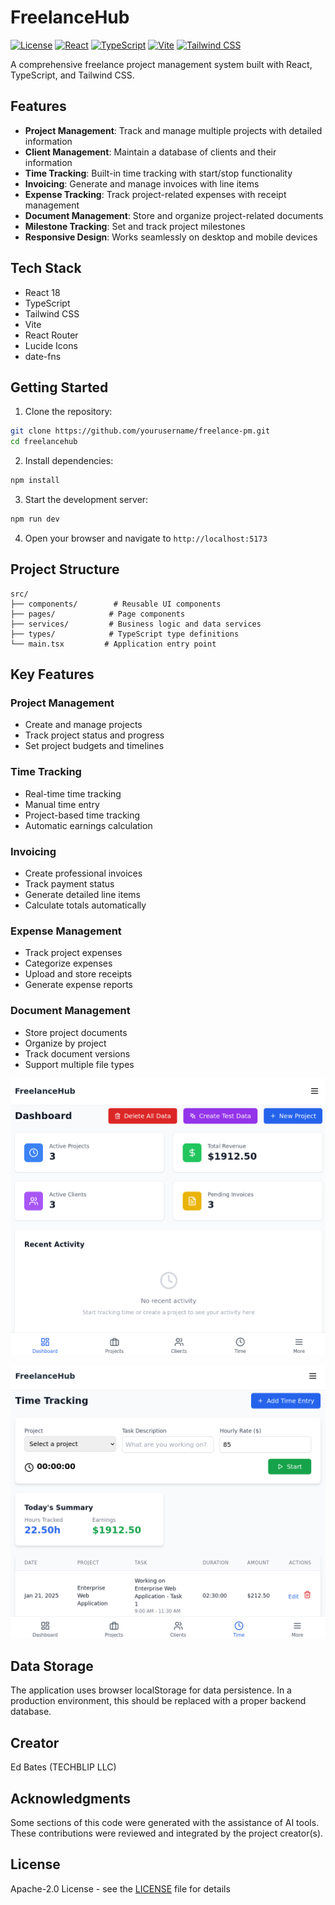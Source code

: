 # FreelanceHub

[![License](https://img.shields.io/badge/license-Apache%202.0-blue.svg)](https://opensource.org/licenses/Apache-2.0)  [![React](https://img.shields.io/badge/react-18.3-blue.svg)](https://reactjs.org/)  [![TypeScript](https://img.shields.io/badge/typescript-5.5-blue.svg)](https://www.typescriptlang.org/)  [![Vite](https://img.shields.io/badge/vite-5.4-blue.svg)](https://vitejs.dev/)  [![Tailwind CSS](https://img.shields.io/badge/tailwindcss-3.4-blue.svg)](https://tailwindcss.com/)

A comprehensive freelance project management system built with React, TypeScript, and Tailwind CSS.

## Features

- **Project Management**: Track and manage multiple projects with detailed information
- **Client Management**: Maintain a database of clients and their information
- **Time Tracking**: Built-in time tracking with start/stop functionality
- **Invoicing**: Generate and manage invoices with line items
- **Expense Tracking**: Track project-related expenses with receipt management
- **Document Management**: Store and organize project-related documents
- **Milestone Tracking**: Set and track project milestones
- **Responsive Design**: Works seamlessly on desktop and mobile devices

## Tech Stack

- React 18
- TypeScript
- Tailwind CSS
- Vite
- React Router
- Lucide Icons
- date-fns

## Getting Started

1. Clone the repository:

```bash
git clone https://github.com/yourusername/freelance-pm.git
cd freelancehub
```

2. Install dependencies:

```bash
npm install
```

3. Start the development server:

```bash
npm run dev
```

4. Open your browser and navigate to `http://localhost:5173`

## Project Structure

```
src/
├── components/        # Reusable UI components
├── pages/            # Page components
├── services/         # Business logic and data services
├── types/            # TypeScript type definitions
└── main.tsx         # Application entry point
```

## Key Features

### Project Management

- Create and manage projects
- Track project status and progress
- Set project budgets and timelines

### Time Tracking

- Real-time time tracking
- Manual time entry
- Project-based time tracking
- Automatic earnings calculation

### Invoicing

- Create professional invoices
- Track payment status
- Generate detailed line items
- Calculate totals automatically

### Expense Management

- Track project expenses
- Categorize expenses
- Upload and store receipts
- Generate expense reports

### Document Management

- Store project documents
- Organize by project
- Track document versions
- Support multiple file types

![Project 1](public/images/project1.png)

![Project 2](public/images/project2.png)

## Data Storage

The application uses browser localStorage for data persistence. In a production environment, this should be replaced with a proper backend database.

## Creator

Ed Bates (TECHBLIP LLC)

## Acknowledgments

Some sections of this code were generated with the assistance of AI tools.   These contributions were reviewed and integrated by the project creator(s).

## License

Apache-2.0 License - see the [LICENSE](LICENSE) file for details